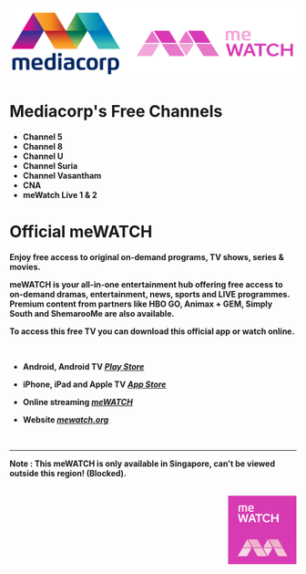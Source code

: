 <a href="https://www4.mewatch.sg/about-mewatch">
<img align="center" src="mediacorp-mewatch.png"></a>

<br>

# Mediacorp's Free Channels

- **Channel 5**
- **Channel 8**
- **Channel U**
- **Channel Suria**
- **Channel Vasantham**
- **CNA**
- **meWatch Live 1 & 2**

# Official meWATCH

**Enjoy free access to original on-demand programs, TV shows, series & movies.**

**meWATCH is your all-in-one entertainment hub offering free access to on-demand dramas, entertainment, news, sports and LIVE programmes. Premium content from partners like HBO GO, Animax + GEM, Simply South and ShemarooMe are also available.**

**To access this free TV you can download this official app or watch online.**

<br>

- **Android, Android TV _[Play Store](https://play.google.com/store/apps/details?id=sg.mediacorp.android&hl=en)_**

- **iPhone, iPad and Apple TV _[App Store](https://apps.apple.com/sa/app/mewatch-video-movies-tv/id566561555)_**

- **Online streaming _[meWATCH](https://www.mewatch.sg)_**

- **Website _[mewatch.org](https://www4.mewatch.sg/about-mewatch)_**

<br>
<hr>

**Note : This meWATCH is only available in Singapore, can't be viewed outside this region! (Blocked).**

<br>

<img align="right" src="meWATCH.png" width="120px" height="120px">
